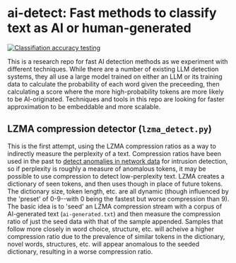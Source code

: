 # ai-detect: Fast methods to classify text as AI or human-generated

[![Classifiation accuracy testing](https://github.com/Tail-Pipe/ai-detect/actions/workflows/pytest.yml/badge.svg)](https://github.com/Tail-Pipe/ai-detect/actions/workflows/pytest.yml)

This is a research repo for fast AI detection methods as we experiment with different techniques.
While there are a number of existing LLM detection systems, they all use a large model trained on either an LLM or
its training data to calculate the probability of each word given the preceeding, then calculating a score where
the more high-probability tokens are more likely to be AI-originated. Techniques and tools in this repo are looking for
faster approximation to be embeddable and more scalable.

## LZMA compression detector (`lzma_detect.py`)

This is the first attempt, using the LZMA compression ratios as a way to indirectly measure the perplexity of a text.
Compression ratios have been used in the past to [detect anomalies in network data](http://owncloud.unsri.ac.id/journal/security/ontheuse_compression_Network_anomaly_detec.pdf)
for intrusion detection, so if perplexity is roughly a measure of anomalous tokens, it may be possible to use compression to detect low-perplexity text.
LZMA creates a dictionary of seen tokens, and then uses though in place of future tokens. The dictionary size, token length, etc.
are all dynamic (though influenced by the 'preset' of 0-9--with 0 being the fastest but worse compression than 9). The basic idea
is to 'seed' an LZMA compression stream with a corpus of AI-generated text (`ai-generated.txt`) and then measure the compression ratio of 
just the seed data with that of the sample appended. Samples that follow more closely in word choice, structure, etc. will acheive a higher 
compression ratio due to the prevalence of similar tokens in the dictionary, novel words, structures, etc. will appear anomalous to the seeded
dictionary, resulting in a worse compression ratio.
